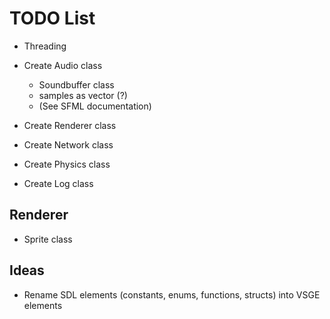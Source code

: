 TODO List
=========

- Threading
- Create Audio class
  - Soundbuffer class
  - samples as vector (?)
  - (See SFML documentation)
- Create Renderer class
- Create Network class
- Create Physics class

- Create Log class

Renderer
--------
- Sprite class

Ideas
-----
- Rename SDL elements (constants, enums, functions, structs) into VSGE elements
